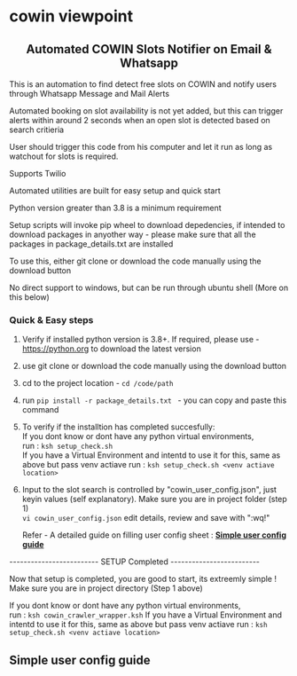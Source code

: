 # cowin viewpoint

<h2 align="center"> Automated COWIN Slots Notifier on Email & Whatsapp </h1>

This is an automation to find detect free slots on COWIN and notify users through Whatsapp Message and Mail Alerts

</div>

Automated booking on slot availability is not yet added, but this can trigger alerts within around 2 seconds when an open slot is detected based on search critieria

User should trigger this code from his computer and let it run as long as watchout for slots is required.

Supports Twilio

Automated utilities are built for easy setup and quick start

Python version greater than 3.8 is a minimum requirement

Setup scripts will invoke pip wheel to download depedencies, if intended to download packages in anyother way - please make sure that all the packages in package_details.txt are installed

To use this, either git clone or download the code manually using the download button

No direct support to windows, but can be run through ubuntu shell (More on this below)




### Quick & Easy steps 

1. Verify if installed python version is 3.8+. If required, please use - https://python.org to download the latest version

2. use git clone or download the code manually using the download button

3. cd to the project location - ``` cd /code/path ```

4. run ``` pip install -r package_details.txt  ``` - you can copy and paste this command 

5. To verify if the installtion has completed succesfully: <br>
    If you dont know or dont have any python virtual environments, <br>
      run : ``` ksh setup_check.sh ``` <br>
    If you have a Virtual Environment and intentd to use it for this, same as above but pass venv actiave 
      run : ``` ksh setup_check.sh <venv actiave location> ``` <br>
      
6. Input to the slot search is controlled by "cowin_user_config.json", just keyin values (self explanatory). Make sure you are in project folder (step 1)<br>
    ``` vi cowin_user_config.json ```
    edit details, review and save with ":wq!" <br>
    
    Refer - A detailed guide on filling user config sheet : **[Simple user config guide](#simple-user-config-guide)**<br>

 -------------------------  SETUP Completed -------------------------
 
 Now that setup is completed, you are good to start, its extreemly simple ! Make sure you are in project directory (Step 1 above)
 
  If you dont know or dont have any python virtual environments, <br>
    run : ``` ksh cowin_crawler_wrapper.ksh ```
  If you have a Virtual Environment and intentd to use it for this, same as above but pass venv actiave 
      run : ``` ksh setup_check.sh <venv actiave location> ``` <br>
 
 
 ## Simple user config guide
 




